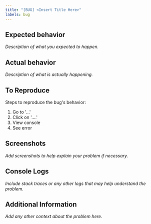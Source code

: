 ```yaml
---
title: "[BUG] <Insert Title Here>"
labels: bug
---
```

  
## Expected behavior
*Description of what you expected to happen.*

## Actual behavior
*Description of what is actually happening.*

## To Reproduce
Steps to reproduce the bug's behavior:
1. Go to '...'
2. Click on '....'
3. View console
4. See error

## Screenshots
*Add screenshots to help explain your problem if necessary.*

## Console Logs
*Include stack traces or any other logs that may help understand the problem.*

## Additional Information
*Add any other context about the problem here.*
